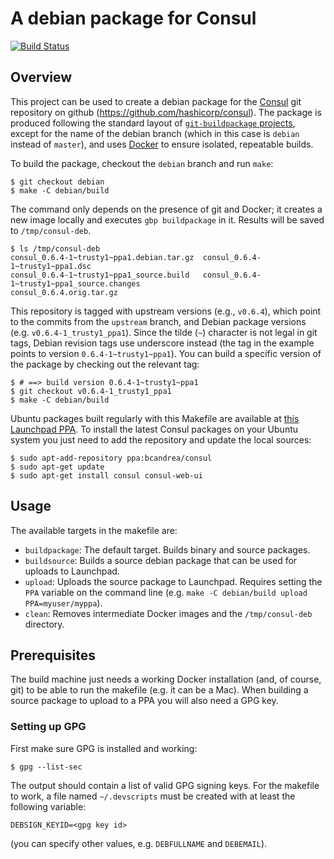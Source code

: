 # A debian package for Consul
[![Build Status](https://semaphoreci.com/api/v1/bcandrea/consul-deb/branches/debian/badge.svg)](https://semaphoreci.com/bcandrea/consul-deb)

## Overview

This project can be used to create a debian package for the
[Consul](http://www.consul.io) git repository on github
(https://github.com/hashicorp/consul). The package is produced following the
standard layout of [`git-buildpackage`
projects](http://honk.sigxcpu.org/projects/git-buildpackage/manual-html/gbp.html),
except for the name of the debian branch (which in this case is `debian` instead
of `master`), and uses [Docker](https://www.docker.com) to ensure isolated,
repeatable builds.

To build the package, checkout the `debian` branch and run `make`:

    $ git checkout debian
    $ make -C debian/build

The command only depends on the presence of git and Docker; it creates a new
image locally and executes `gbp buildpackage` in it. Results will be saved to
`/tmp/consul-deb`.

    $ ls /tmp/consul-deb
    consul_0.6.4-1~trusty1~ppa1.debian.tar.gz  consul_0.6.4-1~trusty1~ppa1.dsc
    consul_0.6.4-1~trusty1~ppa1_source.build   consul_0.6.4-1~trusty1~ppa1_source.changes
    consul_0.6.4.orig.tar.gz

This repository is tagged with upstream versions (e.g., `v0.6.4`), which point
to the commits from the `upstream` branch, and Debian package versions (e.g.
`v0.6.4-1_trusty1_ppa1`). Since the tilde (`~`) character is not legal in git
tags, Debian revision tags use underscore instead (the tag in the example points
to version `0.6.4-1~trusty1~ppa1`). You can build a specific version of the
package by checking out the relevant tag:

    $ # ==> build version 0.6.4-1~trusty1~ppa1
    $ git checkout v0.6.4-1_trusty1_ppa1
    $ make -C debian/build

Ubuntu packages built regularly with this Makefile are available at
[this Launchpad PPA](https://launchpad.net/~bcandrea/+archive/ubuntu/consul). To
install the latest Consul packages on your Ubuntu system you just need to add the
repository and update the local sources:

    $ sudo apt-add-repository ppa:bcandrea/consul
    $ sudo apt-get update
    $ sudo apt-get install consul consul-web-ui

## Usage

The available targets in the makefile are:

* `buildpackage`: The default target. Builds binary and source packages.
* `buildsource`: Builds a source debian package that can be used for uploads to
  Launchpad.
* `upload`: Uploads the source package to Launchpad. Requires setting the `PPA`
  variable on the command line (e.g. `make -C debian/build upload PPA=myuser/myppa`).
* `clean`: Removes intermediate Docker images and the `/tmp/consul-deb` directory.

## Prerequisites

The build machine just needs a working Docker installation (and, of course, git)
to be able to run the makefile (e.g. it can be a Mac). When building a source
package to upload to a PPA you will also need a GPG key.

### Setting up GPG

First make sure GPG is installed and working:

    $ gpg --list-sec

The output should contain a list of valid GPG signing keys. For the makefile to
work, a file named `~/.devscripts` must be created with at least the following
variable:

    DEBSIGN_KEYID=<gpg key id>

(you can specify other values, e.g. `DEBFULLNAME` and `DEBEMAIL`).
